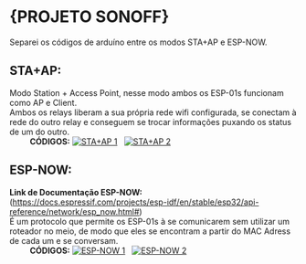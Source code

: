 # {PROJETO SONOFF}

Separei os códigos de arduíno entre os modos STA+AP e ESP-NOW.

## STA+AP:
Modo Station + Access Point, nesse modo ambos os ESP-01s funcionam como AP e Client.<br>
Ambos os relays liberam a sua própria rede wifi configurada, se conectam à rede do outro relay e conseguem se trocar informações puxando os status de um do outro.<br>
&nbsp;&nbsp;&nbsp;&nbsp;&nbsp;&nbsp;&nbsp;&nbsp;&nbsp;**CÓDIGOS:** [![STA+AP 1](https://img.shields.io/badge/STA%2BAP%201-blue)](STAAP1.ino)&nbsp;&nbsp;
[![STA+AP 2](https://img.shields.io/badge/STA%2BAP%202-blue)](STAAP2.ino)


## ESP-NOW: 
**Link de Documentação ESP-NOW:** (https://docs.espressif.com/projects/esp-idf/en/stable/esp32/api-reference/network/esp_now.html#)<br>
É um protocolo que permite os ESP-01s à se comunicarem sem utilizar um roteador no meio, de modo que eles se encontram a partir do MAC Adress de cada um e se conversam.<br>
&nbsp;&nbsp;&nbsp;&nbsp;&nbsp;&nbsp;&nbsp;&nbsp;&nbsp;**CÓDIGOS:** [![ESP-NOW 1](https://img.shields.io/badge/ESP--NOW%201-blue)](ESPNOW1.ino)&nbsp;&nbsp;
[![ESP-NOW 2](https://img.shields.io/badge/ESP--NOW%202-blue)](ESPNOW2.ino)